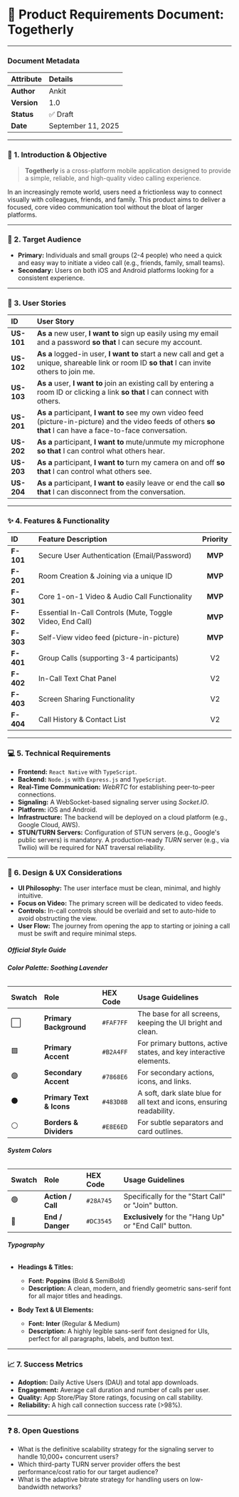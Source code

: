 # 🚀 Product Requirements Document: Togetherly

---

### **Document Metadata**

| Attribute | Details |
| :--- | :--- |
| **Author** | Ankit |
| **Version** | 1.0 |
| **Status** | ✅ Draft |
| **Date** | September 11, 2025 |

---

### 🎯 1. Introduction & Objective

> **Togetherly** is a cross-platform mobile application designed to provide a simple, reliable, and high-quality video calling experience.

In an increasingly remote world, users need a frictionless way to connect visually with colleagues, friends, and family. This product aims to deliver a focused, core video communication tool without the bloat of larger platforms.

---

### 👥 2. Target Audience

* **Primary:** Individuals and small groups (2-4 people) who need a quick and easy way to initiate a video call (e.g., friends, family, small teams).
* **Secondary:** Users on both iOS and Android platforms looking for a consistent experience.

---

### 📝 3. User Stories

| ID | User Story |
| :--- | :--- |
| **US-101** | **As a** new user, **I want to** sign up easily using my email and a password **so that** I can secure my account. |
| **US-102** | **As a** logged-in user, **I want to** start a new call and get a unique, shareable link or room ID **so that** I can invite others to join me. |
| **US-103** | **As a** user, **I want to** join an existing call by entering a room ID or clicking a link **so that** I can connect with others. |
| **US-201** | **As a** participant, **I want to** see my own video feed (picture-in-picture) and the video feeds of others **so that** I can have a face-to-face conversation. |
| **US-202** | **As a** participant, **I want to** mute/unmute my microphone **so that** I can control what others hear. |
| **US-203** | **As a** participant, **I want to** turn my camera on and off **so that** I can control what others see. |
| **US-204** | **As a** participant, **I want to** easily leave or end the call **so that** I can disconnect from the conversation. |

---

### ✨ 4. Features & Functionality

| ID | Feature Description | Priority |
| :--- | :--- | :---: |
| **F-101** | Secure User Authentication (Email/Password) | **MVP** |
| **F-201** | Room Creation & Joining via a unique ID | **MVP** |
| **F-301** | Core 1-on-1 Video & Audio Call Functionality | **MVP** |
| **F-302** | Essential In-Call Controls (Mute, Toggle Video, End Call) | **MVP** |
| **F-303** | Self-View video feed (picture-in-picture) | **MVP** |
| **F-401** | Group Calls (supporting 3-4 participants) | V2 |
| **F-402** | In-Call Text Chat Panel | V2 |
| **F-403** | Screen Sharing Functionality | V2 |
| **F-404** | Call History & Contact List | V2 |

---

### 💻 5. Technical Requirements

* **Frontend:** `React Native` with `TypeScript`.
* **Backend:** `Node.js` with `Express.js` and `TypeScript`.
* **Real-Time Communication:** *WebRTC* for establishing peer-to-peer connections.
* **Signaling:** A WebSocket-based signaling server using *Socket.IO*.
* **Platform:** iOS and Android.
* **Infrastructure:** The backend will be deployed on a cloud platform (e.g., Google Cloud, AWS).
* **STUN/TURN Servers:** Configuration of STUN servers (e.g., Google's public servers) is mandatory. A production-ready *TURN* server (e.g., via Twilio) will be required for NAT traversal reliability.

---

### 🎨 6. Design & UX Considerations

* **UI Philosophy:** The user interface must be clean, minimal, and highly intuitive.
* **Focus on Video:** The primary screen will be dedicated to video feeds.
* **Controls:** In-call controls should be overlaid and set to auto-hide to avoid obstructing the view.
* **User Flow:** The journey from opening the app to starting or joining a call must be swift and require minimal steps.

##### Official Style Guide

###### **Color Palette: Soothing Lavender**

| Swatch | Role | HEX Code | Usage Guidelines |
| :--- | :--- | :--- | :--- |
| ⬜️ | **Primary Background** | `#FAF7FF` | The base for all screens, keeping the UI bright and clean. |
| 🟪 | **Primary Accent** | `#B2A4FF` | For primary buttons, active states, and key interactive elements. |
| 🟣 | **Secondary Accent** | `#7868E6` | For secondary actions, icons, and links. |
| ⚫️ | **Primary Text & Icons** | `#483D8B` | A soft, dark slate blue for all text and icons, ensuring readability. |
| ⚪️ | **Borders & Dividers** | `#E8E6ED`| For subtle separators and card outlines. |

###### **System Colors**

| Swatch | Role | HEX Code | Usage Guidelines |
| :--- | :--- | :--- | :--- |
| 🟢 | **Action / Call** | `#28A745` | Specifically for the "Start Call" or "Join" button. |
| 🔴 | **End / Danger** | `#DC3545` | **Exclusively** for the "Hang Up" or "End Call" button. |

###### **Typography**

* **Headings & Titles:**
    * **Font:** **Poppins** (Bold & SemiBold)
    * **Description:** A clean, modern, and friendly geometric sans-serif font for all major titles and headings.

* **Body Text & UI Elements:**
    * **Font:** **Inter** (Regular & Medium)
    * **Description:** A highly legible sans-serif font designed for UIs, perfect for all paragraphs, labels, and button text.

---

### 📈 7. Success Metrics

* **Adoption:** Daily Active Users (DAU) and total app downloads.
* **Engagement:** Average call duration and number of calls per user.
* **Quality:** App Store/Play Store ratings, focusing on call stability.
* **Reliability:** A high call connection success rate (>98%).

---

### ❓ 8. Open Questions

* What is the definitive scalability strategy for the signaling server to handle 10,000+ concurrent users?
* Which third-party TURN server provider offers the best performance/cost ratio for our target audience?
* What is the adaptive bitrate strategy for handling users on low-bandwidth networks?